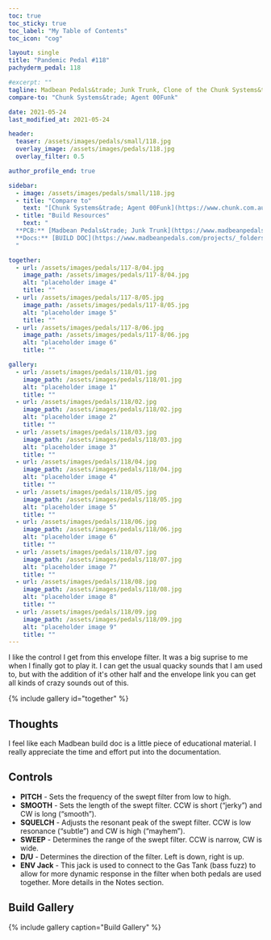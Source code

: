```yaml
---
toc: true
toc_sticky: true
toc_label: "My Table of Contents"
toc_icon: "cog"

layout: single
title: "Pandemic Pedal #118"
pachyderm_pedal: 118

#excerpt: ""
tagline: Madbean Pedals&trade; Junk Trunk, Clone of the Chunk Systems&trade; Agent 00Funk<br>"...Together we make change" - Barbara Mikulski
compare-to: "Chunk Systems&trade; Agent 00Funk"

date: 2021-05-24
last_modified_at: 2021-05-24

header:
  teaser: /assets/images/pedals/small/118.jpg
  overlay_image: /assets/images/pedals/118.jpg
  overlay_filter: 0.5

author_profile_end: true

sidebar:
  - image: /assets/images/pedals/small/118.jpg
  - title: "Compare to"
    text: "[Chunk Systems&trade; Agent 00Funk](https://www.chunk.com.au/a00f2.htm)"
  - title: "Build Resources"
    text: "
  **PCB:** [Madbean Pedals&trade; Junk Trunk](https://www.madbeanpedals.com/projects/index.html)<br>
  **Docs:** [BUILD DOC](https://www.madbeanpedals.com/projects/_folders/BassSeries/pdf/JunkTrunk.pdf)
  "

together:
  - url: /assets/images/pedals/117-8/04.jpg
    image_path: /assets/images/pedals/117-8/04.jpg
    alt: "placeholder image 4"
    title: ""
  - url: /assets/images/pedals/117-8/05.jpg
    image_path: /assets/images/pedals/117-8/05.jpg
    alt: "placeholder image 5"
    title: ""
  - url: /assets/images/pedals/117-8/06.jpg
    image_path: /assets/images/pedals/117-8/06.jpg
    alt: "placeholder image 6"
    title: ""

gallery:
  - url: /assets/images/pedals/118/01.jpg
    image_path: /assets/images/pedals/118/01.jpg
    alt: "placeholder image 1"
    title: ""
  - url: /assets/images/pedals/118/02.jpg
    image_path: /assets/images/pedals/118/02.jpg
    alt: "placeholder image 2"
    title: ""
  - url: /assets/images/pedals/118/03.jpg
    image_path: /assets/images/pedals/118/03.jpg
    alt: "placeholder image 3"
    title: ""
  - url: /assets/images/pedals/118/04.jpg
    image_path: /assets/images/pedals/118/04.jpg
    alt: "placeholder image 4"
    title: ""
  - url: /assets/images/pedals/118/05.jpg
    image_path: /assets/images/pedals/118/05.jpg
    alt: "placeholder image 5"
    title: ""
  - url: /assets/images/pedals/118/06.jpg
    image_path: /assets/images/pedals/118/06.jpg
    alt: "placeholder image 6"
    title: ""
  - url: /assets/images/pedals/118/07.jpg
    image_path: /assets/images/pedals/118/07.jpg
    alt: "placeholder image 7"
    title: ""
  - url: /assets/images/pedals/118/08.jpg
    image_path: /assets/images/pedals/118/08.jpg
    alt: "placeholder image 8"
    title: ""
  - url: /assets/images/pedals/118/09.jpg
    image_path: /assets/images/pedals/118/09.jpg
    alt: "placeholder image 9"
    title: ""
---
```


I like the control I get from this envelope filter. It was a big suprise to me when I finally got to play it. I can get the usual quacky sounds that I am used to, but with the addition of it's other half and the envelope link you can get all kinds of crazy sounds out of this.

{% include gallery id="together" %}

## Thoughts

I feel like each Madbean build doc is a little piece of educational material. I really appreciate the time and effort put into the documentation.

## Controls

* **PITCH** - Sets the frequency of the swept filter from low to high.
* **SMOOTH** - Sets the length of the swept filter. CCW is short (“jerky”) and CW is long (“smooth”).
* **SQUELCH** - Adjusts the resonant peak of the swept filter. CCW is low resonance (“subtle”) and CW is high (“mayhem”).
* **SWEEP** - Determines the range of the swept filter. CCW is narrow, CW is wide.
* **D/U** - Determines the direction of the filter. Left is down, right is up.
* **ENV Jack** - This jack is used to connect to the Gas Tank (bass fuzz) to allow for more dynamic response in the filter when both pedals are used together. More details in the Notes section.

## Build Gallery

{% include gallery caption="Build Gallery" %}